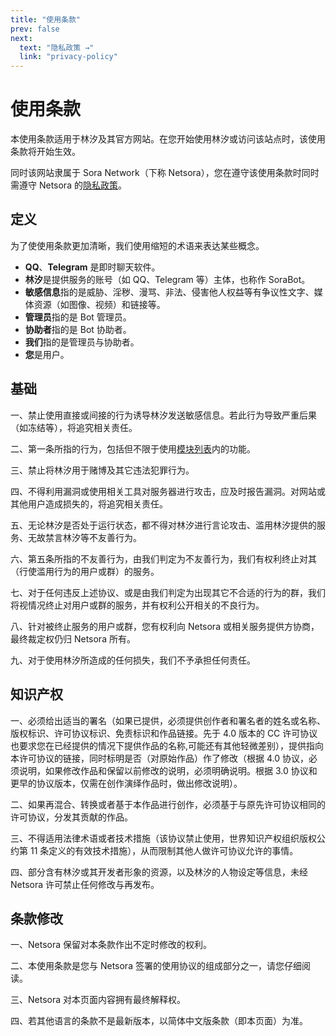 ```yaml
---
title: "使用条款"
prev: false
next:
  text: "隐私政策 →"
  link: "privacy-policy"
---
```


# 使用条款

本使用条款适用于林汐及其官方网站。在您开始使用林汐或访问该站点时，该使用条款将开始生效。

同时该网站隶属于 Sora Network（下称 Netsora），您在遵守该使用条款时同时需遵守 Netsora 的[隐私政策](./privacy-policy.md)。

## 定义

为了使使用条款更加清晰，我们使用缩短的术语来表达某些概念。

* **QQ**、**Telegram** 是即时聊天软件。
* **林汐**是提供服务的账号（如 QQ、Telegram 等）主体，也称作 SoraBot。
* **敏感信息**指的是威胁、淫秽、漫骂、非法、侵害他人权益等有争议性文字、媒体资源（如图像、视频）和链接等。
* **管理员**指的是 Bot 管理员。
* **协助者**指的是 Bot 协助者。
* **我们**指的是管理员与协助者。
* **您**是用户。

## 基础

一、禁止使用直接或间接的行为诱导林汐发送敏感信息。若此行为导致严重后果（如冻结等），将追究相关责任。

二、第一条所指的行为，包括但不限于使用[模块列表](./module/index.md)内的功能。

三、禁止将林汐用于赌博及其它违法犯罪行为。

四、不得利用漏洞或使用相关工具对服务器进行攻击，应及时报告漏洞。对网站或其他用户造成损失的，将追究相关责任。

五、无论林汐是否处于运行状态，都不得对林汐进行言论攻击、滥用林汐提供的服务、无故禁言林汐等不友善行为。

六、第五条所指的不友善行为，由我们判定为不友善行为，我们有权利终止对其（行使滥用行为的用户或群）的服务。

七、对于任何违反上述协议、或是由我们判定为出现其它不合适的行为的群，我们将视情况终止对用户或群的服务，并有权利公开相关的不良行为。

八、针对被终止服务的用户或群，您有权利向 Netsora 或相关服务提供方协商，最终裁定权仍归 Netsora 所有。

九、对于使用林汐所造成的任何损失，我们不予承担任何责任。

## 知识产权

一、必须给出适当的署名（如果已提供，必须提供创作者和署名者的姓名或名称、版权标识、许可协议标识、免责标识和作品链接。先于 4.0 版本的 CC 许可协议也要求您在已经提供的情况下提供作品的名称,可能还有其他轻微差别），提供指向本许可协议的链接，同时标明是否（对原始作品）作了修改（根据 4.0 协议，必须说明，如果修改作品和保留以前修改的说明，必须明确说明。根据 3.0 协议和更早的协议版本，仅需在创作演绎作品时，做出修改说明）。

二、如果再混合、转换或者基于本作品进行创作，必须基于与原先许可协议相同的许可协议，分发其贡献的作品。

三、不得适用法律术语或者技术措施（该协议禁止使用，世界知识产权组织版权公约第 11 条定义的有效技术措施），从而限制其他人做许可协议允许的事情。

四、部分含有林汐或其开发者形象的资源，以及林汐的人物设定等信息，未经 Netsora 许可禁止任何修改与再发布。

## 条款修改

一、Netsora 保留对本条款作出不定时修改的权利。

二、本使用条款是您与 Netsora 签署的使用协议的组成部分之一，请您仔细阅读。

三、Netsora 对本页面内容拥有最终解释权。

四、若其他语言的条款不是最新版本，以简体中文版条款（即本页面）为准。
